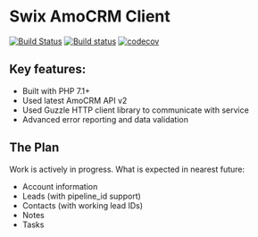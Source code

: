Swix AmoCRM Client
================

[![Build Status](https://travis-ci.org/a-vasyliev/swix-amocrm-client.svg?branch=master)](https://travis-ci.org/a-vasyliev/swix-amocrm-client)
[![Build status](https://ci.appveyor.com/api/projects/status/al38mca7s8stsc5i?svg=true)](https://ci.appveyor.com/project/a-vasyliev/swix-amocrm-client/branch/master)
[![codecov](https://codecov.io/gh/a-vasyliev/swix-amocrm-client/branch/master/graph/badge.svg)](https://codecov.io/gh/a-vasyliev/swix-amocrm-client)

## Key features:

- Built with PHP 7.1+
- Used latest AmoCRM API v2
- Used Guzzle HTTP client library to communicate with service
- Advanced error reporting and data validation

## The Plan
Work is actively in progress. What is expected in nearest future:
- Account information
- Leads (with pipeline_id support)
- Contacts (with working lead IDs)
- Notes
- Tasks